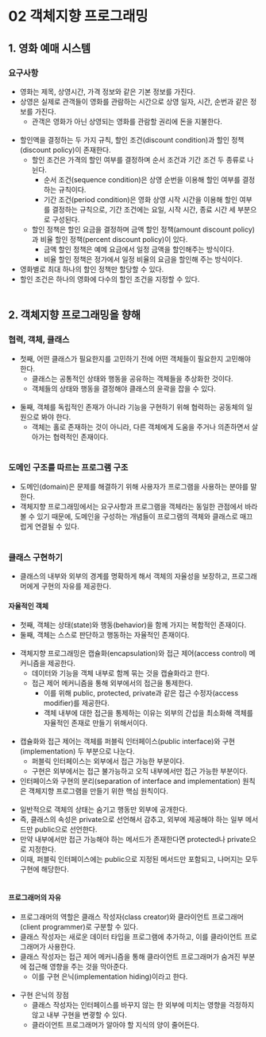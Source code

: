 # 02 객체지향 프로그래밍

## 1. 영화 예매 시스템
### 요구사항
- 영화는 제목, 상영시간, 가격 정보와 같은 기본 정보를 가진다.
- 상영은 실제로 관객들이 영화를 관람하는 시간으로 상영 일자, 시간, 순번과 같은 정보를 가진다.
  - 관객은 영화가 아닌 상영되는 영화를 관람할 권리에 돈을 지불한다.
</br></br>
- 할인액을 결정하는 두 가지 규칙, 할인 조건(discount condition)과 할인 정책(discount policy)이 존재한다. 
  - 할인 조건은 가격의 할인 여부를 결정하며 순서 조건과 기간 조건 두 종류로 나뉜다.
    - 순서 조건(sequence condition)은 상영 순번을 이용해 할인 여부를 결정하는 규칙이다.
    - 기간 조건(period condition)은 영화 상영 시작 시간을 이용해 할인 여부를 결정하는 규칙으로,
      기간 조건에는 요일, 시작 시간, 종료 시간 세 부분으로 구성된다.
  - 할인 정책은 할인 요금을 결정하며 금액 할인 정책(amount discount policy)과 비율 할인 정책(percent discount policy)이 있다.
    - 금액 할인 정책은 예메 요금에서 일정 금액을 할인해주는 방식이다.
    - 비율 할인 정책은 정가에서 일정 비율의 요금을 할인해 주는 방식이다.
- 영화별로 최대 하나의 할인 정책만 할당할 수 있다.
- 할인 조건은 하나의 영화에 다수의 할인 조건을 지정할 수 있다.
</br></br>
## 2. 객체지향 프로그래밍을 향해
### 협력, 객체, 클래스
- 첫째, 어떤 클래스가 필요한지를 고민하기 전에 어떤 객체들이 필요한지 고민해야 한다.
  - 클래스는 공통적인 상태와 행동을 공유하는 객체들을 추상화한 것이다.
  - 객체들의 상태와 행동을 결정해야 클래스의 윤곽을 잡을 수 있다.
</br></br>
- 둘째, 객체를 독립적인 존재가 아니라 기능을 구현하기 위해 협력하는 공동체의 일원으로 봐야 한다.
  - 객체는 홀로 존재하는 것이 아니라, 다른 객체에게 도움을 주거나 의존하면서 살아가는 협력적인 존재이다.
</br></br>
### 도메인 구조를 따르는 프로그램 구조
- 도메인(domain)은 문제를 해결하기 위해 사용자가 프로그램을 사용하는 분야를 말한다.
- 객체지향 프로그래밍에서는 요구사항과 프로그램을 객체라는 동일한 관점에서 바라볼 수 있기 때문에,
  도메인을 구성하는 개념들이 프로그램의 객체와 클래스로 매끄럽게 연결될 수 있다.
</br></br>
### 클래스 구현하기
- 클래스의 내부와 외부의 경계를 명확하게 해서 객체의 자율성을 보장하고, 프로그래머에게 구현의 자유를 제공한다.
#### 자율적인 객체
- 첫째, 객체는 상태(state)와 행동(behavior)을 함께 가지는 복합적인 존재이다.
- 둘째, 객체는 스스로 판단하고 행동하는 자율적인 존재이다.
</br></br>
- 객체지향 프로그래밍은 캡슐화(encapsulation)와 접근 제어(access control) 메커니즘을 제공한다.
  - 데이터와 기능을 객체 내부로 함께 묶는 것을 캡슐화라고 한다.
  - 접근 제어 메커니즘을 통해 외부에서의 접근을 통제한다.
    - 이를 위해 public, protected, private과 같은 접근 수정자(access modifier)를 제공한다.
    - 객체 내부에 대한 접근을 통제하는 이유는 외부의 간섭을 최소화해 객체를 자율적인 존재로 만들기 위해서이다.
</br></br>
- 캡슐화와 접근 제어는 객체를 퍼블릭 인터페이스(public interface)와 구현(implementation) 두 부분으로 나눈다.
  - 퍼블릭 인터페이스는 외부에서 접근 가능한 부분이다.
  - 구현은 외부에서는 접근 불가능하고 오직 내부에서만 접근 가능한 부분이다.
- 인터페이스와 구현의 분리(separation of interface and implementation) 원칙은 객체지향 프로그램을 만들기 위한 핵심 원칙이다.
</br></br>
- 일반적으로 객체의 상태는 숨기고 행동만 외부에 공개한다.
- 즉, 클래스의 속성은 private으로 선언해서 감추고, 외부에 제공해야 하는 일부 메서드만 public으로 선언한다.
- 만약 내부에서만 접근 가능해야 하는 메서드가 존재한다면 protected나 private으로 지정한다.
- 이때, 퍼블릭 인터페이스에는 public으로 지정된 메서드만 포함되고, 나머지는 모두 구현에 해당한다.
</br></br>
#### 프로그래머의 자유
- 프로그래머의 역할은 클래스 작성자(class creator)와 클라이언트 프로그래머(client programmer)로 구분할 수 있다.
- 클래스 작성자는 새로운 데이터 타입을 프로그램에 추가하고, 이를 클라이언트 프로그래머가 사용한다.
- 클래스 작성자는 접근 제어 메커니즘을 통해 클라이언트 프로그래머가 숨겨진 부분에 접근해 영향을 주는 것을 막아준다.
  - 이를 구현 은닉(implementation hiding)이라고 한다.
</br></br>
- 구현 은닉의 장점
  - 클래스 작성자는 인터페이스를 바꾸지 않는 한 외부에 미치는 영향을 걱정하지 않고 내부 구현을 변곃할 수 있다.
  - 클라이언트 프로그래머가 알아야 할 지식의 양이 줄어든다.